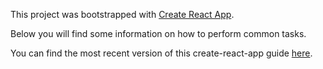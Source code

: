 This project was bootstrapped with [Create React App](https://github.com/facebookincubator/create-react-app).

Below you will find some information on how to perform common tasks.<br>

You can find the most recent version of this create-react-app guide [here](https://github.com/facebookincubator/create-react-app/blob/master/packages/react-scripts/template/README.md).
